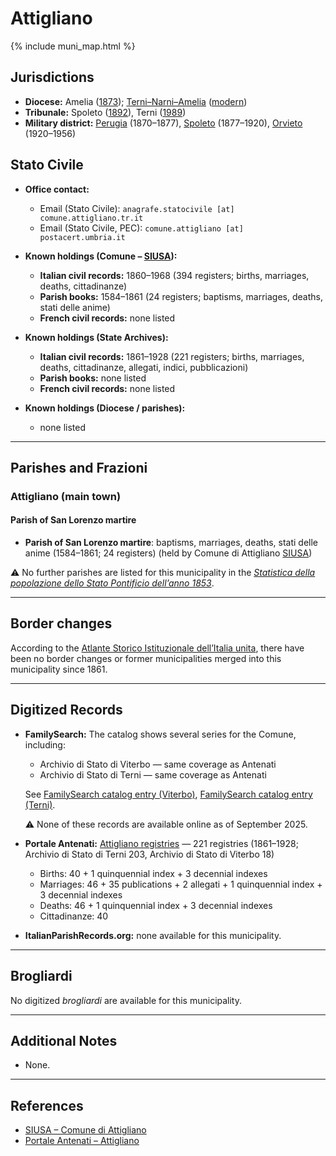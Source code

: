 # Attigliano

{% include muni_map.html %}

## Jurisdictions

* **Diocese:** Amelia ([1873](https://www.google.it/books/edition/Il_libro_de_comuni_del_Regno_d_Italia_co/WF9mfeJJcDEC?gbpv=1)); [Terni–Narni–Amelia](../dio/terni_narni_amelia.md) ([modern](https://www.chiesacattolica.it/annuario-cei/ricerca-parrocchie/))
* **Tribunale:** Spoleto ([1892](https://www.google.it/books/edition/Bollettino_ufficiale_del_Ministero_di_gr/kRXd4t5fK-0C?hl=en&gbpv=1&pg=PA457&printsec=frontcover)), Terni ([1989](https://www.google.it/books/edition/Gazzetta_ufficiale_della_Repubblica_ital/-Z6nogg-qMQC?hl=en&gbpv=1&pg=RA8-PA38&printsec=frontcover))
* **Military district:** [Perugia](../mil/perugia.md) (1870–1877), [Spoleto](../mil/spoleto.md) (1877–1920), [Orvieto](../mil/orvieto.md) (1920–1956)

## Stato Civile

* **Office contact:**

  * Email (Stato Civile): `anagrafe.statocivile [at] comune.attigliano.tr.it`
  * Email (Stato Civile, PEC): `comune.attigliano [at] postacert.umbria.it`

* **Known holdings (Comune – [SIUSA](https://siusa-archivi.cultura.gov.it/cgi-bin/siusa/pagina.pl?TipoPag=comparc&Chiave=256574)):**

  * **Italian civil records:** 1860–1968 (394 registers; births, marriages, deaths, cittadinanze)
  * **Parish books:** 1584–1861 (24 registers; baptisms, marriages, deaths, stati delle anime)
  * **French civil records:** none listed

* **Known holdings (State Archives):**

  * **Italian civil records:** 1861–1928 (221 registers; births, marriages, deaths, cittadinanze, allegati, indici, pubblicazioni)
  * **Parish books:** none listed
  * **French civil records:** none listed

* **Known holdings (Diocese / parishes):**

  * none listed

---

## Parishes and Frazioni

### Attigliano (main town)

#### Parish of San Lorenzo martire

* **Parish of San Lorenzo martire**: baptisms, marriages, deaths, stati delle anime (1584–1861; 24 registers) (held by Comune di Attigliano [SIUSA](https://siusa-archivi.cultura.gov.it/cgi-bin/siusa/pagina.pl?TipoPag=comparc&Chiave=256574))

⚠️ No further parishes are listed for this municipality in the *[Statistica della popolazione dello Stato Pontificio dell’anno 1853](https://www.google.it/books/edition/Statistics_della_popolazione_dello_Stato/v6dCAQAAMAAJ)*.

---

## Border changes

According to the [Atlante Storico Istituzionale dell’Italia unita](http://dati.san.beniculturali.it/asi/local/), there have been no border changes or former municipalities merged into this municipality since 1861.

---

## Digitized Records

* **FamilySearch:** The catalog shows several series for the Comune, including:

  * Archivio di Stato di Viterbo — same coverage as Antenati
  * Archivio di Stato di Terni — same coverage as Antenati

  See [FamilySearch catalog entry (Viterbo)](https://www.familysearch.org/en/search/catalog/2091448), [FamilySearch catalog entry (Terni)](https://www.familysearch.org/en/search/catalog/778931).

  ⚠️ None of these records are available online as of September 2025.

* **Portale Antenati:** [Attigliano registries](https://antenati.cultura.gov.it/search-registry/?localita=attigliano) — 221 registries (1861–1928; Archivio di Stato di Terni 203, Archivio di Stato di Viterbo 18)

  * Births: 40 + 1 quinquennial index + 3 decennial indexes
  * Marriages: 46 + 35 publications + 2 allegati + 1 quinquennial index + 3 decennial indexes
  * Deaths: 46 + 1 quinquennial index + 3 decennial indexes
  * Cittadinanze: 40

* **ItalianParishRecords.org:** none available for this municipality.

---

## Brogliardi

No digitized *brogliardi* are available for this municipality.

---

## Additional Notes

* None.

---

## References

* [SIUSA – Comune di Attigliano](https://siusa-archivi.cultura.gov.it/cgi-bin/siusa/pagina.pl?TipoPag=comparc&Chiave=256574)
* [Portale Antenati – Attigliano](https://antenati.cultura.gov.it/search-registry/?localita=attigliano)
